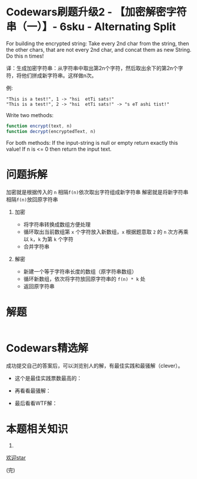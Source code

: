 # Codewars刷题升级2 - 【加密解密字符串（一）】- 6sku - Alternating Split
For building the encrypted string:
Take every 2nd char from the string, then the other chars, that are not every 2nd char, and concat them as new String.
Do this n times!

译：生成加密字符串：从字符串中取出第2n个字符，然后取出余下的第2n个字符，将他们拼成新字符串。这样做n次。

例:

```
"This is a test!", 1 -> "hsi  etTi sats!"
"This is a test!", 2 -> "hsi  etTi sats!" -> "s eT ashi tist!"
```

Write two methods:
```js
function encrypt(text, n)
function decrypt(encryptedText, n)
```
For both methods:
If the input-string is null or empty return exactly this value!
If n is <= 0 then return the input text.

# 问题拆解
加密就是根据传入的 `n` 相隔`f(n)`依次取出字符组成新字符串
解密就是将新字符串相隔`f(n)`放回原字符串
1. 加密

    - 将字符串转换成数组方便处理
    - 循环取出当前数组第 `x` 个字符放入新数组，`x` 根据题意取 `2` 的 `n` 次方再乘以 `k`，`k` 为第 `k` 个字符
    - 合并字符串

2. 解密

    - 新建一个等于字符串长度的数组（原字符串数组）
    - 循环新数组，依次将字符放回原字符串的 `f(n) * k` 处
    - 返回原字符串

# 解题
```js

```



# Codewars精选解
成功提交自己的答案后，可以浏览别人的解，有最佳实践和最骚解（clever）。

- 这个是最佳实践票数最高的：


- 再看看最骚解：



- 最后看看WTF解：

# 本题相关知识
1. 

[欢迎star](https://github.com/hiblacker/codewars-daily)

(完)